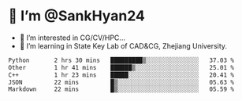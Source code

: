 # 👋 I’m @SankHyan24

- 👀 I’m interested in CG/CV/HPC...
- 🌱 I’m learning in State Key Lab of CAD&CG, Zhejiang University.

<!---
SankHyan24/SankHyan24 is a ✨ special ✨ repository because its `README.md` (this file) appears on your GitHub profile.
You can click the Preview link to take a look at your changes.
--->
<!--START_SECTION:waka-->

```txt
Python       2 hrs 30 mins   █████████▒░░░░░░░░░░░░░░░   37.03 %
Other        1 hr 41 mins    ██████▒░░░░░░░░░░░░░░░░░░   25.01 %
C++          1 hr 23 mins    █████░░░░░░░░░░░░░░░░░░░░   20.41 %
JSON         22 mins         █▒░░░░░░░░░░░░░░░░░░░░░░░   05.63 %
Markdown     22 mins         █▒░░░░░░░░░░░░░░░░░░░░░░░   05.59 %
```

<!--END_SECTION:waka-->
